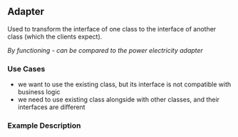 ## Adapter

Used to transform the interface of one class to the interface of another class (which the clients expect).

_By functioning - can be compared to the power electricity adapter_

### Use Cases
* we want to use the existing class, 
  but its interface is not compatible with business logic
* we need to use existing class alongside with other classes, 
  and their interfaces are different

### Example Description
